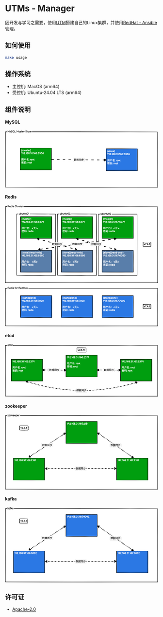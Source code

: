 # UTMs - Manager

因开发与学习之需要，使用[UTM](https://getutm.app)搭建自己的Linux集群，并使用[RedHat - Ansible](https://www.ansible.com/)管理。

## 如何使用

```bash
make usage
```

## 操作系统

* 主控机: MacOS (arm64)
* 受控机: Ubuntu-24.04 LTS (arm64)

## 组件说明

#### MySQL

![MySQL](./images/MySQL.png)

#### Redis

![Redis](./images/Redis.png)

#### etcd
![ETCD](./images/ETCD.png)

#### zookeeper
![zookeeper](./images/zookeeper.png)

#### kafka
![kafka](./images/kafka.png)

## 许可证

* [Apache-2.0](./.github/LICENSE.txt)
